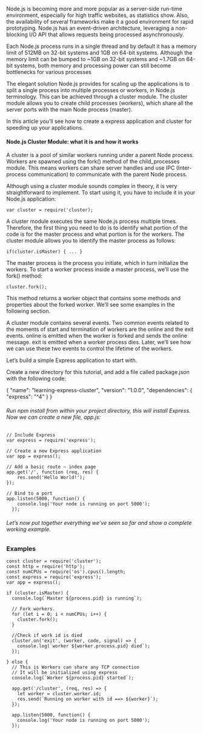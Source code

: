 Node.js is becoming more and more popular as a server-side run-time environment, especially for high traffic websites, as statistics show. Also, the availability of several frameworks make it a good environment for rapid prototyping. Node.js has an event-driven architecture, leveraging a non-blocking I/O API that allows requests being processed asynchronously.

Each Node.js process runs in a single thread and by default it has a memory limit of 512MB on 32-bit systems and 1GB on 64-bit systems. Although the memory limit can be bumped to ~1GB on 32-bit systems and ~1.7GB on 64-bit systems, both memory and processing power can still become bottlenecks for various processes

The elegant solution Node.js provides for scaling up the applications is to split a single process into multiple processes or workers, in Node.js terminology. This can be achieved through a cluster module. The cluster module allows you to create child processes (workers), which share all the server ports with the main Node process (master).

In this article you’ll see how to create a express application and  cluster for speeding up your applications.

#### Node.js Cluster Module: what it is and how it works

A cluster is a pool of similar workers running under a parent Node process. Workers are spawned using the fork() method of the child_processes module. This means workers can share server handles and use IPC (Inter-process communication) to communicate with the parent Node process.

Although using a cluster module sounds complex in theory, it is very straightforward to implement. To start using it, you have to include it in your Node.js application:
```
var cluster = require('cluster);
```
A cluster module executes the same Node.js process multiple times. Therefore, the first thing you need to do is to identify what portion of the code is for the master process and what portion is for the workers. The cluster module allows you to identify the master process as follows:
```
if(cluster.isMaster) { ... }
```
The master process is the process you initiate, which in turn initialize the workers. To start a worker process inside a master process, we’ll use the fork() method:
```
cluster.fork();
```
This method returns a worker object that contains some methods and properties about the forked worker. We’ll see some examples in the following section.

A cluster module contains several events. Two common events related to the moments of start and termination of workers are the online and the exit events. online is emitted when the worker is forked and sends the online message. exit is emitted when a worker process dies. Later, we’ll see how we can use these two events to control the lifetime of the workers.


Let’s build a simple Express application to start with.

Create a new directory for this tutorial, and add a file called package.json with the following code:

{
    "name": "learning-express-cluster",
    "version": "1.0.0",
    "dependencies": {
        "express": "^4"
    }
}



###### Run npm install from within your project directory, this will install Express. Now we can create a new file, app.js:
```
// Include Express
var express = require('express');

// Create a new Express application
var app = express();

// Add a basic route – index page
app.get('/', function (req, res) {
    res.send('Hello World!');
});

// Bind to a port
app.listen(5000, function() {
    console.log('Your node is running on port 5000');
  });

```
###### Let’s now put together everything we’ve seen so far and show a complete working example.

### Examples

```
const cluster = require('cluster');
const http = require('http');
const numCPUs = require('os').cpus().length;
const express = require('express');
var app = express();

if (cluster.isMaster) {
  console.log(`Master ${process.pid} is running`);

  // Fork workers.
  for (let i = 0; i < numCPUs; i++) {
    cluster.fork();
  }

  //Check if work id is died
  cluster.on('exit', (worker, code, signal) => {
    console.log(`worker ${worker.process.pid} died`);
  });

} else {
  // This is Workers can share any TCP connection
  // It will be initialized using express
  console.log(`Worker ${process.pid} started`);

  app.get('/cluster', (req, res) => {
    let worker = cluster.worker.id;
    res.send(`Running on worker with id ==> ${worker}`);
  });

  app.listen(5000, function() {
    console.log('Your node is running on port 5000');
  });
```
